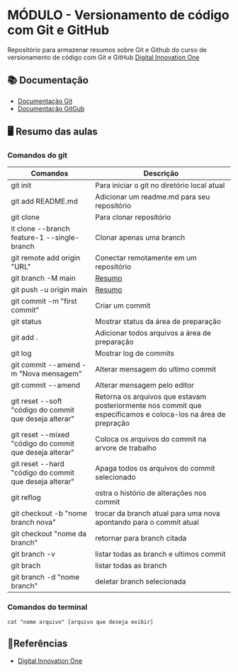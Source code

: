 
# MÓDULO - Versionamento de código com Git e GitHub

Repositório para armazenar resumos sobre Git e Github do curso de versionamento de código com Git e GitHub [Digital Innovation One](https://www.dio.me/)

## 📚 Documentação
- [Documentação Git](https://git-scm.com/docs/git/pt_BR)
- [Documentação GitGub](https://docs.github.com/pt)

## 🖥️ Resumo das aulas

### Comandos do git

| Comandos | Descrição |
|-------|---------|
| git init | Para iniciar o git no diretório local atual |
| git add README.md | Adicionar um readme.md para seu repositório |
| git clone | Para clonar repositório |
| it clone --branch feature-1 --single-branch | Clonar apenas uma branch |
| git remote add origin "URL" | Conectar remotamente em um repositório |
| git branch -M main | [Resumo]() |
| git push -u origin main | [Resumo]() |
| git commit -m "first commit" | Criar um commit |
| git status | Mostrar status da área de preparação |
| git add . | Adicionar todos arquivos a área de preparação |
| git log | Mostrar log de commits |
| git commit --amend -m "Nova mensagem" | Alterar mensagem do ultimo commit |
| git commit --amend | Alterar mensagem pelo editor |
| git reset --soft "código do commit que deseja alterar" | Retorna os arquivos que estavam posteriormente nos commit que especificamos e coloca-los na área de prepração |
| git reset --mixed "código do commit que deseja alterar" | Coloca os arquivos do commit na arvore de trabalho |
| git reset --hard "código do commit que deseja alterar" | Apaga todos os arquivos do commit selecionado |
| git reflog | ostra o histório de alterações nos commit |
| git checkout -b "nome branch nova" | trocar da branch atual para uma nova apontando para o commit atual |
| git checkout "nome da branch" | retornar para branch citada |
| git branch -v | listar todas as branch e ultimos commit|
| git brach | listar todas as branch |
| git branch -d "nome branch" | deletar branch selecionada |

### Comandos do terminal

```
cat "nome arquivo" [arquivo que deseja exibir]

```



## 🔎Referências
- [Digital Innovation One](https://www.dio.me/)


